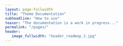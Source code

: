```yaml
---
layout: page-fullwidth
title: "Theme Documentation"
subheadline: "How to use"
teaser: "The documentation is a work in progress..."
permalink: "/pages/"
header:
   image_fullwidth: "header_roadmap_2.jpg"
---
```

